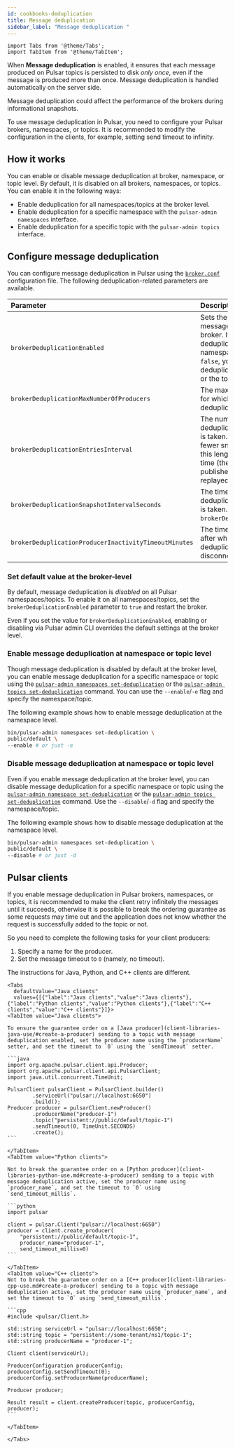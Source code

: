 ```yaml
---
id: cookbooks-deduplication
title: Message deduplication
sidebar_label: "Message deduplication "
---
```



````mdx-code-block
import Tabs from '@theme/Tabs';
import TabItem from '@theme/TabItem';
````


When **Message deduplication** is enabled, it ensures that each message produced on Pulsar topics is persisted to disk *only once*, even if the message is produced more than once. Message deduplication is handled automatically on the server side.

Message deduplication could affect the performance of the brokers during informational snapshots.

To use message deduplication in Pulsar, you need to configure your Pulsar brokers, namespaces, or topics. It is recommended to modify the configuration in the clients, for example, setting send timeout to infinity.

## How it works

You can enable or disable message deduplication at broker, namespace, or topic level. By default, it is disabled on all brokers, namespaces, or topics. You can enable it in the following ways:

* Enable deduplication for all namespaces/topics at the broker level.
* Enable deduplication for a specific namespace with the `pulsar-admin namespaces` interface.
* Enable deduplication for a specific topic with the `pulsar-admin topics` interface.

## Configure message deduplication

You can configure message deduplication in Pulsar using the [`broker.conf`](reference-configuration.md#broker) configuration file. The following deduplication-related parameters are available.

Parameter | Description | Default
:---------|:------------|:-------
`brokerDeduplicationEnabled` | Sets the default behavior for message deduplication in the Pulsar broker. If it is set to `true`, message deduplication is enabled on all namespaces/topics. If it is set to `false`, you have to enable or disable deduplication at the namespace level or the topic level. | `false`
`brokerDeduplicationMaxNumberOfProducers` | The maximum number of producers for which information is stored for deduplication purposes. | `10000`
`brokerDeduplicationEntriesInterval` | The number of entries after which a deduplication informational snapshot is taken. A larger interval leads to fewer snapshots being taken, though this lengthens the topic recovery time (the time required for entries published after the snapshot to be replayed). | `1000`
`brokerDeduplicationSnapshotIntervalSeconds`| The time period after which a deduplication informational snapshot is taken. It runs simultaneously with `brokerDeduplicationEntriesInterval`. |`120`
`brokerDeduplicationProducerInactivityTimeoutMinutes` | The time of inactivity (in minutes) after which the broker discards deduplication information related to a disconnected producer. | `360` (6 hours)

### Set default value at the broker-level

By default, message deduplication is *disabled* on all Pulsar namespaces/topics. To enable it on all namespaces/topics, set the `brokerDeduplicationEnabled` parameter to `true` and restart the broker.

Even if you set the value for `brokerDeduplicationEnabled`, enabling or disabling via Pulsar admin CLI overrides the default settings at the broker level.

### Enable message deduplication at namespace or topic level

Though message deduplication is disabled by default at the broker level, you can enable message deduplication for a specific namespace or topic using the [`pulsar-admin namespaces set-deduplication`](pathname:///reference/#/@pulsar:version_origin@/pulsar-admin/namespaces?id=set-deduplication) or the [`pulsar-admin topics set-deduplication`](pathname:///reference/#/@pulsar:version_origin@/pulsar-admin/topics?id=set-deduplication) command. You can use the `--enable`/`-e` flag and specify the namespace/topic.

The following example shows how to enable message deduplication at the namespace level.

```bash
bin/pulsar-admin namespaces set-deduplication \
public/default \
--enable # or just -e
```

### Disable message deduplication at namespace or topic level

Even if you enable message deduplication at the broker level, you can disable message deduplication for a specific namespace or topic using the [`pulsar-admin namespace set-deduplication`](pathname:///reference/#/@pulsar:version_origin@/pulsar-admin/namespaces?id=set-deduplication) or the [`pulsar-admin topics set-deduplication`](pathname:///reference/#/@pulsar:version_origin@/pulsar-admin/topics?id=set-deduplication) command. Use the `--disable`/`-d` flag and specify the namespace/topic.

The following example shows how to disable message deduplication at the namespace level.

```bash
bin/pulsar-admin namespaces set-deduplication \
public/default \
--disable # or just -d
```

## Pulsar clients

If you enable message deduplication in Pulsar brokers, namespaces, or topics, it is recommended to make the client retry infinitely the messages until it succeeds, otherwise it is possible to break the ordering guarantee as some requests may time out and the application does not know whether the request is successfully added to the topic or not.

So you need to complete the following tasks for your client producers:

1. Specify a name for the producer.
1. Set the message timeout to `0` (namely, no timeout).

The instructions for Java, Python, and C++ clients are different.

````mdx-code-block
<Tabs
  defaultValue="Java clients"
  values={[{"label":"Java clients","value":"Java clients"},{"label":"Python clients","value":"Python clients"},{"label":"C++ clients","value":"C++ clients"}]}>
<TabItem value="Java clients">

To ensure the guarantee order on a [Java producer](client-libraries-java-use/#create-a-producer) sending to a topic with message deduplication enabled, set the producer name using the `producerName` setter, and set the timeout to `0` using the `sendTimeout` setter.

```java
import org.apache.pulsar.client.api.Producer;
import org.apache.pulsar.client.api.PulsarClient;
import java.util.concurrent.TimeUnit;

PulsarClient pulsarClient = PulsarClient.builder()
        .serviceUrl("pulsar://localhost:6650")
        .build();
Producer producer = pulsarClient.newProducer()
        .producerName("producer-1")
        .topic("persistent://public/default/topic-1")
        .sendTimeout(0, TimeUnit.SECONDS)
        .create();
```

</TabItem>
<TabItem value="Python clients">

Not to break the guarantee order on a [Python producer](client-libraries-python-use.md#create-a-producer) sending to a topic with message deduplication active, set the producer name using `producer_name`, and set the timeout to `0` using `send_timeout_millis`.

```python
import pulsar

client = pulsar.Client("pulsar://localhost:6650")
producer = client.create_producer(
    "persistent://public/default/topic-1",
    producer_name="producer-1",
    send_timeout_millis=0)
```

</TabItem>
<TabItem value="C++ clients">
Not to break the guarantee order on a [C++ producer](client-libraries-cpp-use.md#create-a-producer) sending to a topic with message deduplication active, set the producer name using `producer_name`, and set the timeout to `0` using `send_timeout_millis`.

```cpp
#include <pulsar/Client.h>

std::string serviceUrl = "pulsar://localhost:6650";
std::string topic = "persistent://some-tenant/ns1/topic-1";
std::string producerName = "producer-1";

Client client(serviceUrl);

ProducerConfiguration producerConfig;
producerConfig.setSendTimeout(0);
producerConfig.setProducerName(producerName);

Producer producer;

Result result = client.createProducer(topic, producerConfig, producer);
```

</TabItem>

</Tabs>
````

